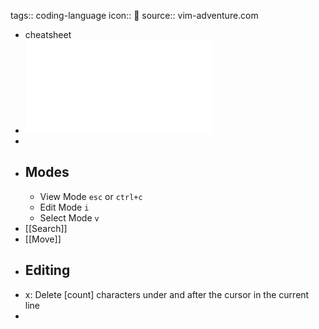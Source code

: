 tags:: coding-language
icon:: 
source:: vim-adventure.com

- cheatsheet
- ![Vim Cheat Sheet.pdf](../assets/Vim_Cheat_Sheet_1671927601068_0.pdf)
-
- ## Modes
	- View Mode `esc` or `ctrl+c`
	- Edit Mode `i`
	- Select Mode `v`
- [[Search]]
- [[Move]]
- ## Editing
- x: Delete [count] characters under and after the cursor in the current line
-